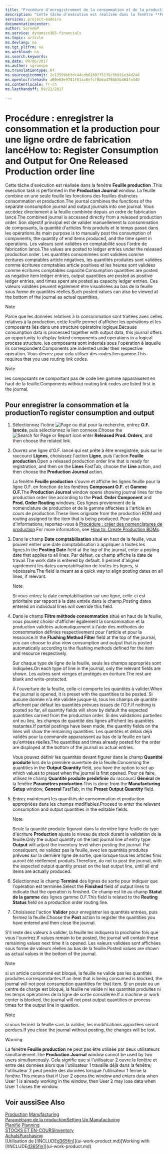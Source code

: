 ```yaml
---
title: "Procédure d'enregistrement de la consommation et de la production pour un ordre de fabrication | Microsoft Docs"
description: "Cette tâche d'exécution est réalisée dans la fenêtre **Feuille production**. La feuille combine en une seule feuille les fonctions des feuilles distinctes consommation et production. Vous accédez directement à la feuille combinée depuis un ordre de fabrication lancé. Son objectif principal est de valider manuellement la consommation de composants, la quantité d'articles finis produits et le temps passé dans les opérations."
services: project-madeira
documentationcenter: 
author: SorenGP
ms.service: dynamics365-financials
ms.topic: article
ms.devlang: na
ms.tgt_pltfrm: na
ms.workload: na
ms.search.keywords: 
ms.date: 09/06/2017
ms.author: sgroespe
ms.translationtype: HT
ms.sourcegitcommit: 2c13559bb3dc44cdb61697f5135c5b931e34d2a8
ms.openlocfilehash: a60e63e9741f81aa6efcf8b6a4780b5b464fe440
ms.contentlocale: fr-ch
ms.lasthandoff: 09/22/2017

---
```

# <a name="how-to-register-consumption-and-output-for-one-released-production-order-line"></a><span data-ttu-id="e6f6f-106">Procédure : enregistrer la consommation et la production pour une ligne ordre de fabrication lancé</span><span class="sxs-lookup"><span data-stu-id="e6f6f-106">How to: Register Consumption and Output for One Released Production order line</span></span>
<span data-ttu-id="e6f6f-107">Cette tâche d'exécution est réalisée dans la fenêtre **Feuille production** .</span><span class="sxs-lookup"><span data-stu-id="e6f6f-107">This execution task is performed in the **Production Journal** window.</span></span> <span data-ttu-id="e6f6f-108">La feuille combine en une seule feuille les fonctions des feuilles distinctes consommation et production.</span><span class="sxs-lookup"><span data-stu-id="e6f6f-108">The journal combines the functions of the separate consumption journal and output journals into one journal.</span></span> <span data-ttu-id="e6f6f-109">Vous accédez directement à la feuille combinée depuis un ordre de fabrication lancé.</span><span class="sxs-lookup"><span data-stu-id="e6f6f-109">The combined journal is accessed directly from a released production order.</span></span> <span data-ttu-id="e6f6f-110">Son objectif principal est de valider manuellement la consommation de composants, la quantité d'articles finis produits et le temps passé dans les opérations.</span><span class="sxs-lookup"><span data-stu-id="e6f6f-110">Its main purpose is to manually post the consumption of components, the quantity of end items produced, and the time spent in operations.</span></span> <span data-ttu-id="e6f6f-111">Les valeurs sont validées en comptabilité sous l'ordre de fabrication lancé.</span><span class="sxs-lookup"><span data-stu-id="e6f6f-111">The values are posted to ledger entries under the released production order.</span></span> <span data-ttu-id="e6f6f-112">Les quantités consommées sont validées comme écritures comptables article négatives, les quantités produites sont validées comme écritures comptables article positives et les heures sont validées comme écritures comptables capacité.</span><span class="sxs-lookup"><span data-stu-id="e6f6f-112">Consumption quantities are posted as negative item ledger entries, output quantities are posted as positive ledger entries, and times spent are posted as capacity ledger entries.</span></span> <span data-ttu-id="e6f6f-113">Ces valeurs validées peuvent également être visualisées au bas de la feuille sous forme de quantités réelles.</span><span class="sxs-lookup"><span data-stu-id="e6f6f-113">Such posted values can also be viewed at the bottom of the journal as actual quantities.</span></span>  

> [!NOTE]  
>  <span data-ttu-id="e6f6f-114">Parce que les données relatives à la consommation sont traitées avec celles relatives à la production, cette feuille permet d'afficher les opérations et les composants liés dans une structure opératoire logique.</span><span class="sxs-lookup"><span data-stu-id="e6f6f-114">Because consumption data is processed together with output data, this journal offers an opportunity to display linked components and operations in a logical process structure.</span></span> <span data-ttu-id="e6f6f-115">les composants sont indentés sous l'opération à laquelle ils correspondent.</span><span class="sxs-lookup"><span data-stu-id="e6f6f-115">Components are indented under their respective operation.</span></span> <span data-ttu-id="e6f6f-116">Vous devrez pour cela utiliser des codes lien gamme.</span><span class="sxs-lookup"><span data-stu-id="e6f6f-116">This requires that you use routing link codes.</span></span>  

> [!NOTE]  
>  <span data-ttu-id="e6f6f-117">les composants ne comportant pas de code lien gamme apparaissent en haut de la feuille.</span><span class="sxs-lookup"><span data-stu-id="e6f6f-117">Components without routing link codes are listed first in the journal.</span></span>  

## <a name="to-register-consumption-and-output"></a><span data-ttu-id="e6f6f-118">Pour enregistrer la consommation et la production</span><span class="sxs-lookup"><span data-stu-id="e6f6f-118">To register consumption and output</span></span>  
1.  <span data-ttu-id="e6f6f-119">Sélectionnez l'icône ![Page ou état pour la recherche](media/ui-search/search_small.png "Page ou état pour la recherche"), entrez **O.F. lancés**, puis sélectionnez le lien connexe.</span><span class="sxs-lookup"><span data-stu-id="e6f6f-119">Choose the ![Search for Page or Report](media/ui-search/search_small.png "Search for Page or Report icon") icon enter **Released Prod. Orders**, and then choose the related link.</span></span>  
2.  <span data-ttu-id="e6f6f-120">Ouvrez une ligne d'O.F. lancé qui est prête à être enregistrée, puis sur le raccourci **Lignes**, choisissez l'action **Ligne**, puis l'action **Feuille production**.</span><span class="sxs-lookup"><span data-stu-id="e6f6f-120">Open a released production order line that is ready for registration, and then on the **Lines** FastTab, choose the **Line** action, and then choose the **Production Journal** action.</span></span>  

    <span data-ttu-id="e6f6f-121">La fenêtre **Feuille production** s'ouvre et affiche les lignes feuille pour la ligne O.F. en fonction de les fenêtres **Composant O.F.** et **Gamme O.F.**</span><span class="sxs-lookup"><span data-stu-id="e6f6f-121">The **Production Journal** window opens showing journal lines for the production order line according to the **Prod. Order Component** and **Prod. Order Routing** windows.</span></span> <span data-ttu-id="e6f6f-122">Ces lignes proviennent de la nomenclature de production et de la gamme affectées à l'article en cours de production.</span><span class="sxs-lookup"><span data-stu-id="e6f6f-122">These lines originate from the production BOM and routing assigned to the item that is being produced.</span></span> <span data-ttu-id="e6f6f-123">Pour plus d'informations, reportez\-vous à [Procédure : créer des nomenclatures de production](production-how-to-create-routings.md).</span><span class="sxs-lookup"><span data-stu-id="e6f6f-123">For more information, see [How to: Create Production BOMs](production-how-to-create-routings.md).</span></span>  

3.  <span data-ttu-id="e6f6f-124">Dans le champ **Date comptabilisation** situé en haut de la feuille, vous pouvez entrer une date comptabilisation à appliquer à toutes les lignes.</span><span class="sxs-lookup"><span data-stu-id="e6f6f-124">In the **Posting Date** field at the top of the journal, enter a posting date that applies to all lines.</span></span> <span data-ttu-id="e6f6f-125">Par défaut, ce champ affiche la date de travail.</span><span class="sxs-lookup"><span data-stu-id="e6f6f-125">The work date is entered by default.</span></span> <span data-ttu-id="e6f6f-126">Il permet d'aligner rapidement les dates comptabilisation de toutes les lignes, si nécessaire.</span><span class="sxs-lookup"><span data-stu-id="e6f6f-126">The field is meant as a quick way to align posting dates on all lines, if relevant.</span></span>  

    > [!NOTE]  
    >  <span data-ttu-id="e6f6f-127">Si vous entrez la date comptabilisation sur une ligne, celle-ci est prioritaire par rapport à la date entrée dans le champ.</span><span class="sxs-lookup"><span data-stu-id="e6f6f-127">Posting dates entered on individual lines will override this field.</span></span>  

4.  <span data-ttu-id="e6f6f-128">Dans le champ **Filtre méthode consommation** situé en haut de la feuille, vous pouvez choisir d'afficher également la consommation et la production validées automatiquement à l'aide des méthodes de consommation définies respectivement pour l'article et pour la ressource.</span><span class="sxs-lookup"><span data-stu-id="e6f6f-128">In the **Flushing Method Filter** field at the top of the journal, you can choose to also view consumption and output that is posted automatically according to the flushing methods defined for the item and resource respectively.</span></span>  

    <span data-ttu-id="e6f6f-129">Sur chaque type de ligne de la feuille, seuls les champs appropriés sont indiquées.</span><span class="sxs-lookup"><span data-stu-id="e6f6f-129">On each type of line in the journal, only the relevant fields are shown.</span></span> <span data-ttu-id="e6f6f-130">Les autres sont vierges et protégés en écriture.</span><span class="sxs-lookup"><span data-stu-id="e6f6f-130">The rest are blank and write-protected.</span></span>  

    <span data-ttu-id="e6f6f-131">À l'ouverture de la feuille, celle-ci comporte les quantités à valider.</span><span class="sxs-lookup"><span data-stu-id="e6f6f-131">When the journal is opened, it is preset with the quantities to be posted.</span></span> <span data-ttu-id="e6f6f-132">Si aucune donnée n'a été validée jusque-là, tous les champs de quantité affichent par défaut les quantités prévues issues de l'O.F.</span><span class="sxs-lookup"><span data-stu-id="e6f6f-132">If nothing is posted so far, all quantity fields will show by default the expected quantities carried from the production order.</span></span> <span data-ttu-id="e6f6f-133">Si des validations partielles ont eu lieu, les champs de quantité des lignes affichent les quantités restantes.</span><span class="sxs-lookup"><span data-stu-id="e6f6f-133">If partial postings have been made, the quantity fields on the lines will show the remaining quantities.</span></span> <span data-ttu-id="e6f6f-134">Les quantités et délais déjà validés pour la commande apparaissent au bas de la feuille en tant qu'entrées réelles.</span><span class="sxs-lookup"><span data-stu-id="e6f6f-134">The quantities and times already posted for the order are displayed at the bottom of the journal as actual entries.</span></span>  

    <span data-ttu-id="e6f6f-135">Vous pouvez définir les quantités devant figurer dans le champ **Quantité produite** lors de la première ouverture de la feuille.</span><span class="sxs-lookup"><span data-stu-id="e6f6f-135">Concerning the quantities in the **Output Quantity** field, you have the option to set up which values to preset when the journal is first opened.</span></span> <span data-ttu-id="e6f6f-136">Pour ce faire, utilisez le champ **Quantité produite prédéfinie** du raccourci **Général** de la fenêtre **Paramètres production**.</span><span class="sxs-lookup"><span data-stu-id="e6f6f-136">This is done from the **Manufacturing Setup** window, **General** FastTab, in the **Preset Output Quantity** field.</span></span> 

5.  <span data-ttu-id="e6f6f-137">Entrez maintenant les quantités de consommation et production appropriées dans les champs modifiables.</span><span class="sxs-lookup"><span data-stu-id="e6f6f-137">Proceed to enter the relevant consumption and output quantities in the editable fields.</span></span>  

    > [!NOTE]  
    >  <span data-ttu-id="e6f6f-138">Seule la quantité produite figurant dans la dernière ligne feuille du type d'écriture **Production** ajuste le niveau de stock durant la validation de la feuille.</span><span class="sxs-lookup"><span data-stu-id="e6f6f-138">Only the output quantity on the last journal line of entry type **Output** will adjust the inventory level when posting the journal.</span></span> <span data-ttu-id="e6f6f-139">Par conséquent, ne validez pas la feuille, avec les quantités produites prévues sur la dernière ligne de sortie, que lorsque tous les articles finis auront été réellement produits.</span><span class="sxs-lookup"><span data-stu-id="e6f6f-139">Therefore, do not to post the journal, with the expected output quantity preset on the last output line, until all end items are actually produced.</span></span>  

6.  <span data-ttu-id="e6f6f-140">Sélectionnez le champ **Terminé** des lignes de sortie pour indiquer que l'opération est terminée.</span><span class="sxs-lookup"><span data-stu-id="e6f6f-140">Select the **Finished** field of output lines to indicate that the operation is finished.</span></span> <span data-ttu-id="e6f6f-141">Ce champ est lié au champ **Statut de la gamme** des lignes gamme O.F.</span><span class="sxs-lookup"><span data-stu-id="e6f6f-141">This field is related to the **Routing Status** field on a production order routing line.</span></span>  
7.  <span data-ttu-id="e6f6f-142">Choisissez l'action **Valider** pour enregistrer les quantités entrées, puis fermez la feuille.</span><span class="sxs-lookup"><span data-stu-id="e6f6f-142">Choose the **Post** action to register the quantities you have entered and then close the journal.</span></span>  

<span data-ttu-id="e6f6f-143">S'il reste des valeurs à valider, la feuille les indiquera la prochaine fois que vous l'ouvrirez.</span><span class="sxs-lookup"><span data-stu-id="e6f6f-143">If values remain to be posted, the journal will contain these remaining values next time it is opened.</span></span> <span data-ttu-id="e6f6f-144">Les valeurs validées sont affichées sous forme de valeurs réelles au bas de la feuille.</span><span class="sxs-lookup"><span data-stu-id="e6f6f-144">Posted values are shown as actual values in the bottom of the journal.</span></span>  

> [!NOTE]  
>  <span data-ttu-id="e6f6f-145"> si un article consommé est bloqué, la feuille ne valide pas les quantités produites correspondantes.</span><span class="sxs-lookup"><span data-stu-id="e6f6f-145">If an item that is being consumed is blocked, the journal will not post consumption quantities for that item.</span></span> <span data-ttu-id="e6f6f-146">Si un poste ou un centre de charge est bloqué, la feuille ne valide ni les quantités produites ni les temps opératoires de la ligne de sortie considérée.</span><span class="sxs-lookup"><span data-stu-id="e6f6f-146">If a machine or work center is blocked, the journal will not post output quantities or process times for the output line in question.</span></span>  

> [!NOTE]  
>  <span data-ttu-id="e6f6f-147">si vous fermez la feuille sans la valider, les modifications apportées seront perdues.</span><span class="sxs-lookup"><span data-stu-id="e6f6f-147">If you close the journal without posting, the changes will be lost.</span></span>  

> [!WARNING]  
>  <span data-ttu-id="e6f6f-148">La fenêtre **Feuille production** ne peut pas être utilisée par deux utilisateurs simultanément.</span><span class="sxs-lookup"><span data-stu-id="e6f6f-148">The **Production Journal** window cannot be used by two users simultaneously.</span></span> <span data-ttu-id="e6f6f-149">Cela signifie que si l'utilisateur 2 ouvre la fenêtre et entre des données alors que l'utilisateur 1 travaille déjà dans la fenêtre, l'utilisateur 2 peut perdre des données lorsque l'utilisateur 1 ferme la fenêtre.</span><span class="sxs-lookup"><span data-stu-id="e6f6f-149">This means that if User 2 opens the window and enters data when User 1 is already working in the window, then User 2 may lose data when User 1 closes the window.</span></span>  

## <a name="see-also"></a><span data-ttu-id="e6f6f-150">Voir aussi</span><span class="sxs-lookup"><span data-stu-id="e6f6f-150">See Also</span></span>  
<span data-ttu-id="e6f6f-151">[Production](production-manage-manufacturing.md)  </span><span class="sxs-lookup"><span data-stu-id="e6f6f-151">[Manufacturing](production-manage-manufacturing.md)  </span></span>  
[<span data-ttu-id="e6f6f-152">Paramétrage de la production</span><span class="sxs-lookup"><span data-stu-id="e6f6f-152">Setting Up Manufacturing</span></span>](production-configure-production-processes.md)  
<span data-ttu-id="e6f6f-153">[Planifié](production-planning.md)    </span><span class="sxs-lookup"><span data-stu-id="e6f6f-153">[Planning](production-planning.md)    </span></span>  
[<span data-ttu-id="e6f6f-154">STOCKS ET EN-COURS</span><span class="sxs-lookup"><span data-stu-id="e6f6f-154">Inventory</span></span>](inventory-manage-inventory.md)  
[<span data-ttu-id="e6f6f-155">Achats</span><span class="sxs-lookup"><span data-stu-id="e6f6f-155">Purchasing</span></span>](purchasing-manage-purchasing.md)  
<span data-ttu-id="e6f6f-156">[Utilisation de [!INCLUDE[d365fin](includes/d365fin_md.md)]](ui-work-product.md)</span><span class="sxs-lookup"><span data-stu-id="e6f6f-156">[Working with [!INCLUDE[d365fin](includes/d365fin_md.md)]](ui-work-product.md)</span></span>

